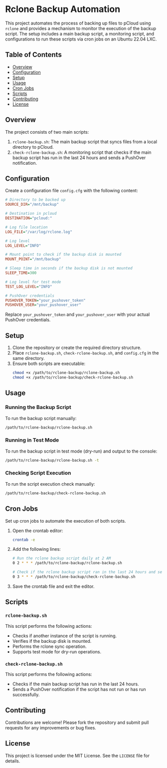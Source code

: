 # Rclone Backup Automation

This project automates the process of backing up files to pCloud using `rclone` and provides a mechanism to monitor the execution of the backup script. The setup includes a main backup script, a monitoring script, and configurations to run these scripts via cron jobs on an Ubuntu 22.04 LXC.

## Table of Contents

- [Overview](#overview)
- [Configuration](#configuration)
- [Setup](#setup)
- [Usage](#usage)
- [Cron Jobs](#cron-jobs)
- [Scripts](#scripts)
- [Contributing](#contributing)
- [License](#license)

## Overview

The project consists of two main scripts:
1. `rclone-backup.sh`: The main backup script that syncs files from a local directory to pCloud.
2. `check-rclone-backup.sh`: A monitoring script that checks if the main backup script has run in the last 24 hours and sends a PushOver notification.

## Configuration

Create a configuration file `config.cfg` with the following content:

```ini
# Directory to be backed up
SOURCE_DIR="/mnt/backup"

# Destination in pcloud
DESTINATION="pcloud:"

# Log file location
LOG_FILE="/var/log/rclone.log"

# Log level
LOG_LEVEL="INFO"

# Mount point to check if the backup disk is mounted
MOUNT_POINT="/mnt/backup"

# Sleep time in seconds if the backup disk is not mounted
SLEEP_TIME=300

# Log level for test mode
TEST_LOG_LEVEL="INFO"

# PushOver credentials
PUSHOVER_TOKEN="your_pushover_token"
PUSHOVER_USER="your_pushover_user"
```

Replace `your_pushover_token` and `your_pushover_user` with your actual PushOver credentials.

## Setup

1. Clone the repository or create the required directory structure.
2. Place `rclone-backup.sh`, `check-rclone-backup.sh`, and `config.cfg` in the same directory.
3. Ensure both scripts are executable:
   ```bash
   chmod +x /path/to/rclone-backup/rclone-backup.sh
   chmod +x /path/to/rclone-backup/check-rclone-backup.sh
   ```

## Usage

### Running the Backup Script

To run the backup script manually:
```bash
/path/to/rclone-backup/rclone-backup.sh
```

### Running in Test Mode

To run the backup script in test mode (dry-run) and output to the console:
```bash
/path/to/rclone-backup/rclone-backup.sh -t
```

### Checking Script Execution

To run the script execution check manually:
```bash
/path/to/rclone-backup/check-rclone-backup.sh
```

## Cron Jobs

Set up cron jobs to automate the execution of both scripts.

1. Open the crontab editor:
   ```bash
   crontab -e
   ```

2. Add the following lines:

   ```sh
   # Run the rclone backup script daily at 2 AM
   0 2 * * * /path/to/rclone-backup/rclone-backup.sh

   # Check if the rclone backup script ran in the last 24 hours and send a notification at 3 AM
   0 3 * * * /path/to/rclone-backup/check-rclone-backup.sh
   ```

3. Save the crontab file and exit the editor.

## Scripts

### `rclone-backup.sh`

This script performs the following actions:
- Checks if another instance of the script is running.
- Verifies if the backup disk is mounted.
- Performs the rclone sync operation.
- Supports test mode for dry-run operations.

### `check-rclone-backup.sh`

This script performs the following actions:
- Checks if the main backup script has run in the last 24 hours.
- Sends a PushOver notification if the script has not run or has run successfully.

## Contributing

Contributions are welcome! Please fork the repository and submit pull requests for any improvements or bug fixes.

## License

This project is licensed under the MIT License. See the `LICENSE` file for details.

